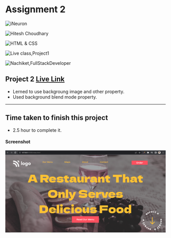 # Assignment 2

![iNeuron](https://img.shields.io/badge/iNeuron-Full--Stack--Bootcamp-green)

![Hitesh Choudhary](https://img.shields.io/badge/Hitesh--Choudhary-LCO-red)

![HTML & CSS](https://img.shields.io/badge/HTML-CSS-orange)

![Live class,Project1](https://img.shields.io/badge/LIVE--CLASS-PROJECT--2-darkgrey)

![Nachiket,FullStackDeveloper](https://img.shields.io/badge/Nachiket%20Keripale-Full--Stack--Developer-brightgreen)

## Project 2 [Live Link](https://nachiketkeripaleproject2.netlify.app/)

-   Lerned to use backgroung image and other property.
-   Used background blend mode property.

---

## Time taken to finish this project

-   2.5 hour to complete it.

#### Screenshot

![Project1](./screenshotproject2.png) 

